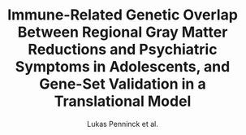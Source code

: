 ---
cat: gaia
subcat: platform
bestof: false
author: Lukas Penninck et al.
title: Immune-Related Genetic Overlap Between Regional Gray Matter Reductions and Psychiatric Symptoms in Adolescents, and Gene-Set Validation in a Translational Model
journal: Frontiers in Systems Neuroscience
year: 2021
type: article
url: https -//www.frontiersin.org/articles/10.3389/fnsys.2021.725413
doi: 10.3389/fnsys.2021.725413
---